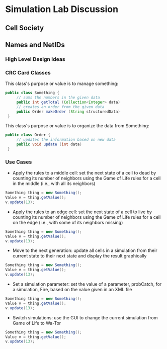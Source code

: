 # Simulation Lab Discussion

## Cell Society

## Names and NetIDs


### High Level Design Ideas


### CRC Card Classes

This class's purpose or value is to manage something:
```java
public class Something {
     // sums the numbers in the given data
     public int getTotal (Collection<Integer> data)
     // creates an order from the given data
     public Order makeOrder (String structuredData)
 }
```

This class's purpose or value is to organize the data from Something:
```java
public class Order {
     // updates the information based on new data 
     public void update (int data)
 }
```


### Use Cases

* Apply the rules to a middle cell: set the next state of a cell to dead by counting its number of neighbors using the Game of Life rules for a cell in the middle (i.e., with all its neighbors)
```java
Something thing = new Something();
Value v = thing.getValue();
v.update(13);
```

* Apply the rules to an edge cell: set the next state of a cell to live by counting its number of neighbors using the Game of Life rules for a cell on the edge (i.e., with some of its neighbors missing)
```java
Something thing = new Something();
Value v = thing.getValue();
v.update(13);
```

* Move to the next generation: update all cells in a simulation from their current state to their next state and display the result graphically
```java
Something thing = new Something();
Value v = thing.getValue();
v.update(13);
```

* Set a simulation parameter: set the value of a parameter, probCatch, for a simulation, Fire, based on the value given in an XML file
```java
Something thing = new Something();
Value v = thing.getValue();
v.update(13);
```

* Switch simulations: use the GUI to change the current simulation from Game of Life to Wa-Tor
```java
Something thing = new Something();
Value v = thing.getValue();
v.update(13);
```



